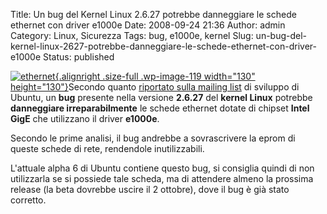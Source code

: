 Title: Un bug del Kernel Linux 2.6.27 potrebbe danneggiare le schede ethernet con driver e1000e
Date: 2008-09-24 21:36
Author: admin
Category: Linux, Sicurezza
Tags: bug, e1000e, kernel
Slug: un-bug-del-kernel-linux-2627-potrebbe-danneggiare-le-schede-ethernet-con-driver-e1000e
Status: published

[![](http://www.andreagrandi.it/wp-content/uploads/2008/09/ethernet.jpg "ethernet"){.alignright
.size-full .wp-image-119 width="130"
height="130"}](https://lists.ubuntu.com/archives/ubuntu-devel-announce/2008-September/000488.html)Secondo
quanto [riportato sulla mailing
list](https://lists.ubuntu.com/archives/ubuntu-devel-announce/2008-September/000488.html)
di sviluppo di Ubuntu, un **bug** presente nella versione **2.6.27** del
**kernel Linux** potrebbe **danneggiare irreparabilmente** le schede
ethernet dotate di chipset **Intel GigE** che utilizzano il driver
**e1000e**.

Secondo le prime analisi, il bug andrebbe a sovrascrivere la eprom di
queste schede di rete, rendendole inutilizzabili.

L'attuale alpha 6 di Ubuntu contiene questo bug, si consiglia quindi di
non utilizzarla se si possiede tale scheda, ma di attendere almeno la
prossima release (la beta dovrebbe uscire il 2 ottobre), dove il bug è
già stato corretto.
